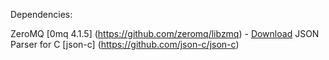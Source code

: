 Dependencies:

ZeroMQ [0mq 4.1.5] (https://github.com/zeromq/libzmq) - [Download](https://github.com/zeromq/zeromq4-1/releases/download/v4.1.5/zeromq-4.1.5.tar.gz)
JSON Parser for C [json-c] (https://github.com/json-c/json-c)